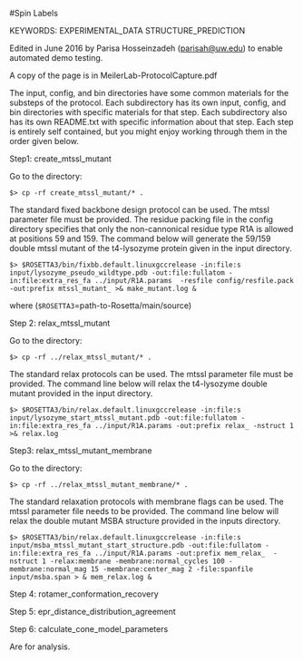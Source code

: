 #Spin Labels

KEYWORDS: EXPERIMENTAL_DATA STRUCTURE_PREDICTION

Edited in June 2016 by Parisa Hosseinzadeh (parisah@uw.edu) to enable automated demo testing.

A copy of the page is in MeilerLab-ProtocolCapture.pdf

The input, config, and bin directories have some common materials for the
substeps of the protocol. Each subdirectory has its own input, config, and
bin directories with specific materials for that step. Each subdirectory also
has its own README.txt with specific information about that step. Each step is
entirely self contained, but you might enjoy working through them in the order
given below. 

Step1: create_mtssl_mutant

Go to the directory:
```
$> cp -rf create_mtssl_mutant/* .
```

The standard fixed backbone design protocol can be used. The mtssl parameter
file must be provided. The residue packing file in the config directory
specifies that only the non-cannonical residue type R1A is allowed at
positions 59 and 159. The command below will generate the 59/159 double mtssl
mutant of the t4-lysozyme protein given in the input directory.
```
$> $ROSETTA3/bin/fixbb.default.linuxgccrelease -in:file:s input/lysozyme_pseudo_wildtype.pdb -out:file:fullatom -in:file:extra_res_fa ../input/R1A.params  -resfile config/resfile.pack -out:prefix mtssl_mutant_ >& make_mutant.log &
```
where (`$ROSETTA3`=path-to-Rosetta/main/source)

Step 2: relax_mtssl_mutant

Go to the directory:
```
$> cp -rf ../relax_mtssl_mutant/* .
```
The standard relax protocols can be used. The mtssl parameter file must be provided. The command line below will relax the t4-lysozyme double mutant provided in the input directory.
```
$> $ROSETTA3/bin/relax.default.linuxgccrelease -in:file:s input/lysozyme_start_mtssl_mutant.pdb -out:file:fullatom -in:file:extra_res_fa ../input/R1A.params -out:prefix relax_ -nstruct 1 >& relax.log 
```

Step3: relax_mtssl_mutant_membrane

Go to the directory:
```
$> cp -rf ../relax_mtssl_mutant_membrane/* .
```
The standard relaxation protocols with membrane flags can be used. The mtssl parameter file needs to be provided. The command line below will relax the double mutant MSBA structure provided in the inputs directory.
```
$> $ROSETTA3/bin/relax.default.linuxgccrelease -in:file:s input/msba_mtssl_mutant_start_structure.pdb -out:file:fullatom -in:file:extra_res_fa ../input/R1A.params -out:prefix mem_relax_  -nstruct 1 -relax:membrane -membrane:normal_cycles 100 -membrane:normal_mag 15 -membrane:center_mag 2 -file:spanfile input/msba.span > & mem_relax.log &
```
Step 4: rotamer_conformation_recovery

Step 5: epr_distance_distribution_agreement

Step 6: calculate_cone_model_parameters

Are for analysis.
